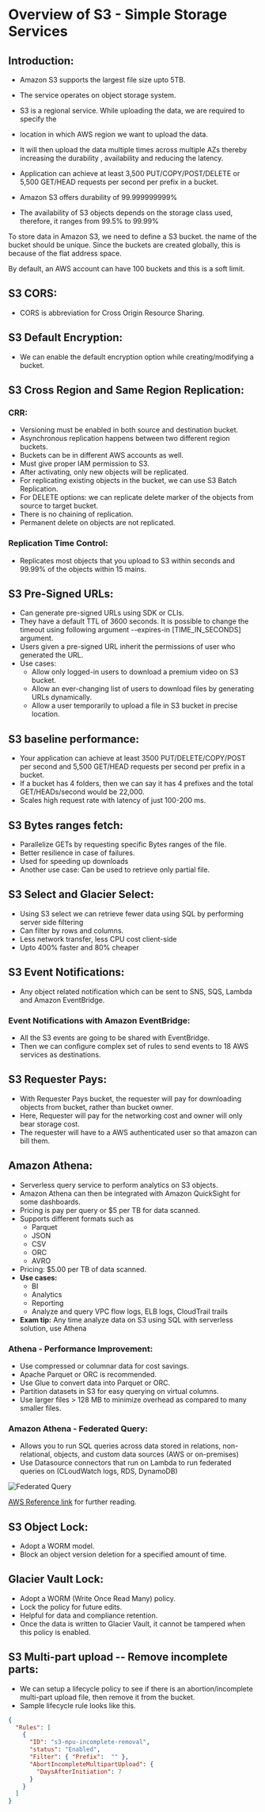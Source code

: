 # Overview of S3 - Simple Storage Services

## Introduction:
- Amazon S3 supports the largest file size upto 5TB.
- The service operates on object storage system.
- S3 is a regional service. While uploading the data, we are required to specify the
- location in which AWS region we want to upload the data.
- It will then upload the data multiple times across multiple AZs thereby increasing the durability , availability and reducing the latency.
- Application can achieve at least 3,500 PUT/COPY/POST/DELETE or 5,500 GET/HEAD requests per second per prefix in a bucket.

- Amazon S3 offers durability of 99.999999999%
- The availability of S3 objects depends on the storage class used, therefore, it ranges from 99.5% to 99.99%


To store data in Amazon S3, we need to define a S3 bucket.
the name of the bucket should be unique. Since the buckets are created globally,
this is because of the flat address space.

By default, an AWS account can have 100 buckets and this is a soft limit.

## S3 CORS:
-  CORS is abbreviation for Cross Origin Resource Sharing.

## S3 Default Encryption:
-  We can enable the default encryption option while creating/modifying a bucket.

## S3 Cross Region and Same Region Replication:

### CRR:
  - Versioning must be enabled in both source and destination bucket.
  - Asynchronous replication happens between two different region buckets.
  - Buckets can be in different AWS accounts as well.
  - Must give proper IAM permission to S3.
  - After activating, only new objects will be replicated.
  - For replicating existing objects in the bucket, we can use S3 Batch Replication.
  - For DELETE options: we can replicate delete marker of the objects from source to target bucket.
  - There is no chaining of replication.
  - Permanent delete on objects are not replicated.

### Replication Time Control:
- Replicates most objects that you upload to S3 within seconds and 99.99% of the objects within 15 mains.

## S3 Pre-Signed URLs:
-  Can generate pre-signed URLs using SDK or CLIs.
-  They have a default TTL of 3600 seconds. It is possible to change the timeout using following argument --expires-in
   [TIME_IN_SECONDS] argument.
-  Users given a pre-signed URL inherit the permissions of user who generated the URL.
  - Use cases:
    - Allow only logged-in users to download a premium video on S3 bucket.
    - Allow an ever-changing list of users to download files by generating URLs dynamically.
    - Allow a user temporarily to upload a file in S3 bucket in precise location.

## S3 baseline performance:
-  Your application can achieve at least 3500 PUT/DELETE/COPY/POST per second and 5,500 GET/HEAD requests per second
   per prefix in a bucket.
- If a bucket has 4 folders, then we can say it has 4 prefixes and the total GET/HEADs/second would be 22,000.
- Scales high request rate with latency of just 100-200 ms.

## S3 Bytes ranges fetch:
-  Parallelize GETs by requesting specific Bytes ranges of the file.
-  Better resilience in case of failures.
-  Used for speeding up downloads
-  Another use case: Can be used to retrieve only partial file.

## S3 Select and Glacier Select:
-  Using S3 select we can retrieve fewer data using SQL by performing server side filtering
-  Can filter by rows and columns.
-  Less network transfer, less CPU cost client-side
-  Upto 400% faster and 80% cheaper

## S3 Event Notifications:
-  Any object related notification which can be sent to SNS, SQS, Lambda and Amazon EventBridge.

### Event Notifications with Amazon EventBridge:
- All the S3 events are going to be shared with EventBridge.
- Then we can configure complex set of rules to send events to 18 AWS services as destinations.

## S3 Requester Pays:
-  With Requester Pays bucket, the requester will pay for downloading objects from bucket, rather than bucket owner.
-  Here, Requester will pay for the networking cost and owner will only bear storage cost.
-  The requester will have to a AWS authenticated user so that amazon can bill them.

## Amazon Athena:
-  Serverless query service to perform analytics on S3 objects.
-  Amazon Athena can then be integrated with Amazon QuickSight for some dashboards.
-  Pricing is pay per query or $5 per TB for data scanned.
- Supports different formats such as 
  - Parquet
  - JSON
  - CSV
  - ORC
  - AVRO
- Pricing: $5.00 per TB of data scanned.
- **Use cases:**
  - BI
  - Analytics
  - Reporting
  - Analyze and query VPC flow logs, ELB logs, CloudTrail trails
- **Exam tip:** Any time analyze data on S3 using SQL with serverless solution, use Athena

### Athena - Performance Improvement:
-  Use compressed or columnar data for cost savings.
- Apache Parquet or ORC is recommended.
- Use Glue to convert data into Parquet or ORC.
- Partition datasets in S3 for easy querying on virtual columns.
- Use larger files > 128 MB to minimize overhead as compared to many smaller files.

### Amazon Athena - Federated Query:

- Allows you to run SQL queries across data stored in relations, non-relational, objects, and custom data sources (AWS or on-premises)
- Use Datasource connectors that run on Lambda to run federated queries on (CLoudWatch logs, RDS, DynamoDB)

![Federated Query](https://d2908q01vomqb2.cloudfront.net/b6692ea5df920cad691c20319a6fffd7a4a766b8/2019/11/27/AthenaQueryPic1.png)

[AWS Reference link](https://aws.amazon.com/blogs/big-data/query-any-data-source-with-amazon-athenas-new-federated-query/) 
for further reading.

## S3 Object Lock:
- Adopt a WORM model.
- Block an object version deletion for a specified amount of time.

## Glacier Vault Lock:
-  Adopt a WORM (Write Once Read Many) policy.
-  Lock the policy for future edits.
-  Helpful for data and compliance retention.
-  Once the data is written to Glacier Vault, it cannot be tampered when this policy is enabled.

## S3 Multi-part upload -- Remove incomplete parts:
- We can setup a lifecycle policy to see if there is an abortion/incomplete multi-part upload file, then remove it from the bucket.
- Sample lifecycle rule looks like this.

```json
{
  "Rules": [
    {
      "ID": "s3-mpu-incomplete-removal",
      "status": "Enabled",
      "Filter": { "Prefix":  "" },
      "AbortIncompleteMultipartUpload": {
        "DaysAfterInitiation": 7
      }
    }
  ]
}
```